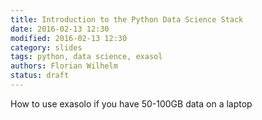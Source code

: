```yaml
---
title: Introduction to the Python Data Science Stack
date: 2016-02-13 12:30
modified: 2016-02-13 12:30
category: slides
tags: python, data science, exasol
authors: Florian Wilhelm
status: draft
---
```


How to use exasolo if you have 50-100GB data on a laptop
